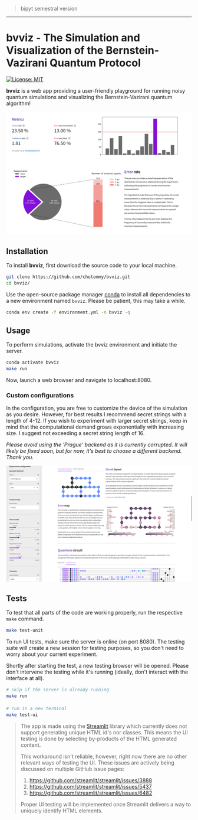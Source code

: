 > bipyt semestral version

---

# bvviz - The Simulation and Visualization of the Bernstein-Vazirani Quantum Protocol

[![License: MIT](https://img.shields.io/badge/License-MIT-yellow.svg)](https://github.com/chutommy/bvviz/blob/main/LICENSE)

**bvviz** is a web app providing a user-friendly playground for running noisy quantum simulations
and visualizing the Bernstein-Vazirani quantum algorithm!

![img.png](assets/images/screenshot.png)

## Installation

To install **bvviz**, first download the source code to your local machine.

```bash
git clone https://github.com/chutommy/bvviz.git
cd bvviz/
```

Use the open-source package manager [conda](https://www.anaconda.com/) to install all dependencies to
a new environment named `bvviz`. Please be patient, this may take a while.

```bash
conda env create -f environment.yml -n bvviz -q
```

## Usage

To perform simulations, activate the bvviz environment and initiate the server.

```bash
conda activate bvviz
make run
```

Now, launch a web browser and navigate to localhost:8080.

### Custom configurations

In the configuration, you are free to customize the device of the simulation as you desire. However,
for best results I recommend secret strings with a length of 4-12. If you wish to experiment with larger secret strings,
keep in mind that the computational demand grows exponentially with increasing size. I suggest not exceeding a secret
string length of 16.

*Please avoid using the 'Prague' backend as it is currently corrupted. It will likely be fixed soon, but for now, it's
best to choose a different backend. Thank you.*

![img.png](assets/images/screenshot3.png)

## Tests

To test that all parts of the code are working properly, run the respective `make` command.

```bash
make test-unit
```

To run UI tests, make sure the server is online (on port 8080). The testing suite will create a new
session for testing purposes, so you don't need to worry about your current experiment.

Shortly after starting the test, a new testing browser will be opened. Please don't intervene
the testing while it's running (ideally, don't interact with the interface at all).

```bash
# skip if the server is already running
make run

# run in a new terminal
make test-ui
```

> The app is made using the [Streamlit](https://streamlit.io/) library which currently does not support
> generating unique HTML id's nor classes. This means the UI testing is done by selecting
> by-products of the HTML generated content.
>
> This workaround isn't reliable, however, right now
> there are no other relevant ways of testing the UI. These issues are actively being discussed
> on multiple GitHub issue pages:
>
> 1. https://github.com/streamlit/streamlit/issues/3888
> 2. https://github.com/streamlit/streamlit/issues/5437
> 3. https://github.com/streamlit/streamlit/issues/6482
>
> Proper UI testing will be implemented once Streamlit delivers a way to uniquely identify HTML
> elements.
